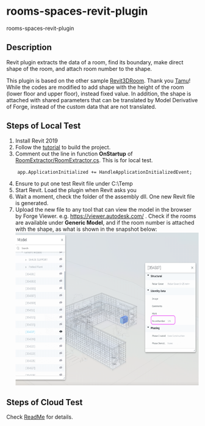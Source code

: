 # rooms-spaces-revit-plugin
rooms-spaces-revit-plugin

## Description
Revit plugin extracts the data of a room, find its boundary, make direct shape of the room, and attach room number to the shape.

This plugin is based on the other sample [Revit3DRoom](https://github.com/Tamu/Revit3Drooms). Thank you [Tamu](https://github.com/Tamu)! While the codes are modified to add shape with the height of the room (lower floor and upper floor), instead fixed value. In addition, the shape is attached with shared parameters that can be translated by Model Derivative of Forge, instead of the custom data that are not translated.

## Steps of Local Test

1. Install Revit 2019
2. Follow the [tutorial](https://knowledge.autodesk.com/support/revit-products/learn-explore/caas/simplecontent/content/my-first-revit-plug-overview.html) to build the project. 
3. Comment out the line in function **OnStartup** of [RoomExtractor/RoomExtractor.cs](./RoomExtractor/RoomExtractor.cs). This is for local test.
```
    app.ApplicationInitialized += HandleApplicationInitializedEvent;
```
4. Ensure to put one test Revit file under C:\Temp
5. Start Revit. Load the plugin when Revit asks you 
6. Wait a moment, check the folder of the assembly dll. One new Revit file is generated. 
7. Upload the new file to any tool that can view the model in the browser by Forge Viewer. e.g. https://viewer.autodesk.com/ . Check if the rooms are available under **Generic Model**, and if the room number is attached with the shape, as what is shown in the snapshot below:
    <img src="../designautomation/img/result.png" height="400" width="600">

## Steps of Cloud Test
Check [ReadMe](../designautomation/README.md) for details.




